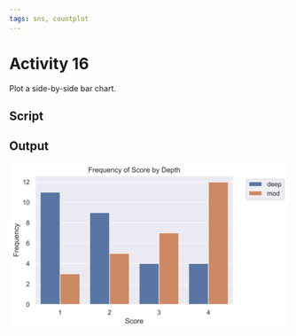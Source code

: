 ```yaml
---
tags: sns, countplot
---
```


# Activity 16

Plot a side-by-side bar chart.

## Script

<script src="https://gist.github.com/ljk233/978b8427d90559c6e02cec09294e8218.js"></script>

## Output

![SVG](f_a16.svg)

